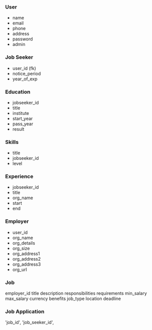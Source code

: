 ### User
- name
- email
- phone
- address
- password
- admin

### Job Seeker
- user_id (fk)
- notice_period
- year_of_exp

### Education
- jobseeker_id
- title
- institute
- start_year
- pass_year
- result

### Skills 
- title
- jobseeker_id
- level

### Experience
- jobseeker_id
- title
- org_name
- start
- end

### Employer
- user_id
- org_name
- org_details
- org_size
- org_address1
- org_address2
- org_address3
- org_url

### Job
employer_id
title
description
responsibilities
requirements
min_salary
max_salary
currency
benefits
job_type
location
deadline

### Job Application
'job_id', 'job_seeker_id', 